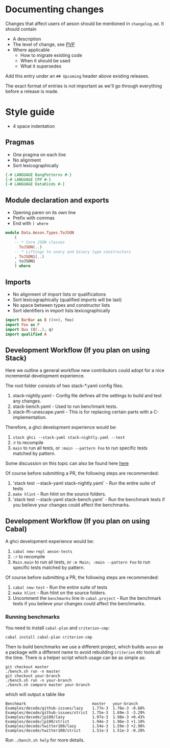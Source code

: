 # Documenting changes

Changes that affect users of aeson should be mentioned in `changelog.md`. It should contain
* A description
* The level of change, see [PVP](https://wiki.haskell.org/Package_versioning_policy)
* Where applicable
  * How to migrate existing code
  * When it should be used
  * What it supersedes

Add this entry under an `## Upcoming` header above existing releases.

The exact format of entries is not important as we'll go through everything before a release is made.

# Style guide

* 4 space indentation

## Pragmas

* One pragma on each line
* No alignment
* Sort lexicographically

```haskell
{-# LANGUAGE BangPatterns #-}
{-# LANGUAGE CPP #-}
{-# LANGUAGE DataKinds #-}
```

## Module declaration and exports

* Opening paren on its own line
* Prefix with commas
* End with `) where`

```haskell
module Data.Aeson.Types.ToJSON
    (
    -- * Core JSON classes
      ToJSON(..)
    -- * Liftings to unary and binary type constructors
    , ToJSON1(..)
    , toJSON1
    ) where
```

## Imports

* No alignment of import lists or qualifications
* Sort lexicographically (qualified imports will be last)
* No space between types and constructor lists
* Sort identifiers in import lists lexicographically

```haskell
import BarBar as B ((<>), foo)
import Foo as F
import Qux (Q(..), q)
import qualified A
```

## Development Workflow (If you plan on using Stack)

Here we outline a general workflow new contributors could adopt for a nice incremental development experience.

The root folder consists of two stack-*.yaml config files.

1. stack-nightly.yaml - Config file defines all the settings to build and test any changes.
2. stack-bench.yaml - Used to run benchmark tests.
3. stack-ffi-unescape.yaml - This is for replacing certain parts with a C-implementation.

Therefore, a ghci development experience would be:

1. `stack ghci --stack-yaml stack-nightly.yaml --test`
2. :r to recompile
3. `main` to run all tests, or `:main --pattern Foo` to run specific tests matched by pattern.

Some discussion on this topic can also be found here [here](https://github.com/bos/aeson/issues/733)

Of course before submitting a PR, the following steps are recommended:

1. 'stack test --stack-yaml stack-nightly.yaml` - Run the entire suite of tests
2. `make hlint` - Run hlint on the source folders.
3. 'stack test --stack-yaml stack-bench.yaml` - Run the benchmark tests if you believe your changes could affect the benchmarks.

## Development Workflow (If you plan on using Cabal)

A ghci development experience would be:

1. `cabal new-repl aeson-tests`
2. `:r` to recompile
3. `Main.main`  to run all tests, or `:m Main; :main --pattern Foo` to run specific tests matched by pattern.

Of course before submitting a PR, the following steps are recommended:

1. `cabal new-test` - Run the entire suite of tests
2. `make hlint` - Run hlint on the source folders.
3. Uncomment the `benchmarks` line in `cabal.project` - Run the benchmark tests if you believe your changes could affect the benchmarks.

### Running benchmarks

You need to install `cabal-plan` and `criterion-cmp`:

```
cabal install cabal-plan criterion-cmp
```

Then to build benchmarks we use a different project, which builds
`aeson` as a package with a different name to avoid rebuilding `criterion`
etc tools all the time. There is a helper script which usage
can be as simple as:

```
git checkout master
./bench.sh run -n master
git checkout your-branch
./bench.sh run -n your-branch
./bench.sh compare master your-branch
```

which will output a table like

```
Benchmark                             master   your-branch
Examples/decode/github-issues/lazy    1.77e-3  1.76e-3 -0.68%
Examples/decode/github-issues/strict  1.75e-3  1.69e-3 -3.29%
Examples/decode/jp100/lazy            1.97e-3  1.98e-3 +0.43%
Examples/decode/jp100/strict          1.94e-3  1.96e-3 +1.10%
Examples/decode/twitter100/lazy       1.54e-3  1.59e-3 +2.98%
Examples/decode/twitter100/strict     1.51e-3  1.51e-3 -0.20%
```

Run `./bench.sh help` for more details.
